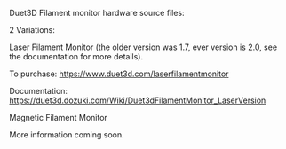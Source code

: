 Duet3D Filament monitor hardware source files:

2 Variations:

Laser Filament Monitor
	(the older version was 1.7, ever version is 2.0, see the documentation for more details).

To purchase:
https://www.duet3d.com/laserfilamentmonitor

Documentation:
https://duet3d.dozuki.com/Wiki/Duet3dFilamentMonitor_LaserVersion


Magnetic Filament Monitor

More information coming soon.



